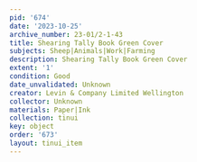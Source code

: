 ```yaml
---
pid: '674'
date: '2023-10-25'
archive_number: 23-01/2-1-43
title: Shearing Tally Book Green Cover
subjects: Sheep|Animals|Work|Farming
description: Shearing Tally Book Green Cover
extent: '1'
condition: Good
date_unvalidated: Unknown
creator: Levin & Company Limited Wellington
collector: Unknown
materials: Paper|Ink
collection: tinui
key: object
order: '673'
layout: tinui_item
---
```

